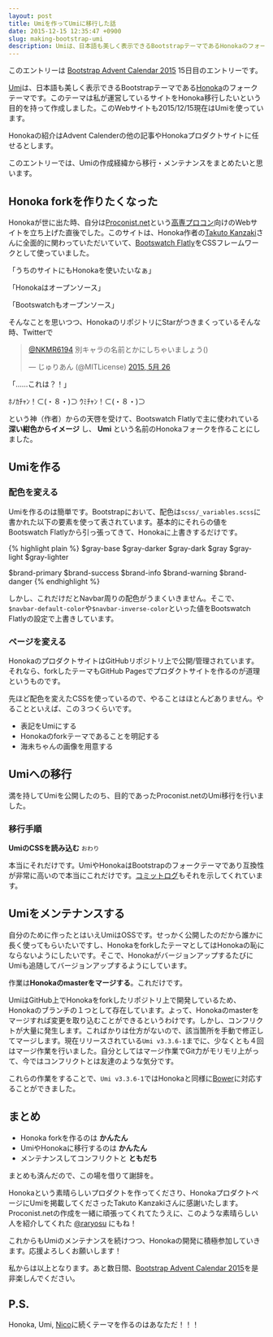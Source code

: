 ```yaml
---
layout: post
title: Umiを作ってUmiに移行した話
date: 2015-12-15 12:35:47 +0900
slug: making-bootstrap-umi
description: Umiは、日本語も美しく表示できるBootstrapテーマであるHonokaのフォークテーマです。このテーマは私が運営しているサイトをHonoka移行したいという目的を持って作成しました。このWebサイトも2015/12/15現在はUmiを使っています。
---
```

このエントリーは [Bootstrap Advent Calendar 2015](http://qiita.com/advent-calendar/2015/bootstrap) 15日目のエントリーです。

[Umi](https://ysakasin.github.io/Umi/)は、日本語も美しく表示できるBootstrapテーマである[Honoka](http://honokak.osaka/)のフォークテーマです。このテーマは私が運営しているサイトをHonoka移行したいという目的を持って作成しました。このWebサイトも2015/12/15現在はUmiを使っています。

Honokaの紹介はAdvent Calenderの他の記事やHonokaプロダクトサイトに任せるとします。

このエントリーでは、Umiの作成経緯から移行・メンテナンスをまとめたいと思います。


## Honoka forkを作りたくなった

Honokaが世に出た時、自分は[Proconist.net](https://proconist.net)という[高専プロコン](http://www.procon.gr.jp/)向けのWebサイトを立ち上げた直後でした。このサイトは、Honoka作者の[Takuto Kanzaki](http://windyakin.net/)さんに全面的に関わっていただいていて、[Bootswatch Flatly](http://bootswatch.com/)をCSSフレームワークとして使っていました。

「うちのサイトにもHonokaを使いたいなぁ」

「Honokaはオープンソース」

「Bootswatchもオープンソース」

そんなことを思いつつ、HonokaのリポジトリにStarがつきまくっているそんな時、Twitterで

<blockquote class="twitter-tweet" lang="ja"><p lang="ja" dir="ltr"><a href="https://twitter.com/NKMR6194">@NKMR6194</a> 別キャラの名前とかにしちゃいましょう()</p>&mdash; じゅりあん (@MITLicense) <a href="https://twitter.com/MITLicense/status/603057452804755458">2015, 5月 26</a></blockquote>
<script async src="//platform.twitter.com/widgets.js" charset="utf-8"></script>

「……これは？！」

ﾎﾉｶﾁｬﾝ！⊂(・８・)⊃
ｳﾐﾁｬﾝ！⊂(・８・)⊃

という神（作者）からの天啓を受けて、Bootswatch Flatlyで主に使われている **深い紺色からイメージ** し、 **Umi** という名前のHonokaフォークを作ることにしました。


## Umiを作る

### 配色を変える

Umiを作るのは簡単です。Bootstrapにおいて、配色は`scss/_variables.scss`に書かれた以下の要素を使って表されています。基本的にそれらの値をBootswatch Flatlyから引っ張ってきて、Honokaに上書きするだけです。

{% highlight plain %}
$gray-base
$gray-darker
$gray-dark
$gray
$gray-light
$gray-lighter

$brand-primary
$brand-success
$brand-info
$brand-warning
$brand-danger
{% endhighlight %}

しかし、これだけだとNavbar周りの配色がうまくいきません。そこで、`$navbar-default-color`や`$navbar-inverse-color`といった値をBootswatch Flatlyの設定で上書きしています。

### ページを変える

HonokaのプロダクトサイトはGitHubリポジトリ上で公開/管理されています。それなら、forkしたテーマもGitHub Pagesでプロダクトサイトを作るのが道理というものです。

先ほど配色を変えたCSSを使っているので、やることはほとんどありません。やることといえば、この３つくらいです。

* 表記をUmiにする
* Honokaのforkテーマであることを明記する
* 海未ちゃんの画像を用意する


## Umiへの移行

満を持してUmiを公開したのち、目的であったProconist.netのUmi移行を行いました。

### 移行手順

**UmiのCSSを読み込む** <small>おわり</small>

本当にそれだけです。UmiやHonokaはBootstrapのフォークテーマであり互換性が非常に高いので本当にこれだけです。[コミットログ](https://github.com/ysakasin/proconist.net/commit/3616120019c70aa6c5331ccb8512d1a0db219c68)もそれを示してくれています。


## Umiをメンテナンスする

自分のために作ったとはいえUmiはOSSです。せっかく公開したのだから誰かに長く使ってもらいたいですし、HonokaをforkしたテーマとしてはHonokaの恥にならないようにしたいです。そこで、HonokaがバージョンアップするたびにUmiも追随してバージョンアップするようにしています。

作業は**Honokaのmasterをマージする**。これだけです。

UmiはGitHub上でHonokaをforkしたリポジトリ上で開発しているため、Honokaのブランチの１つとして存在しています。よって、Honokaのmasterをマージすれば変更を取り込むことができるというわけです。しかし、コンフリクトが大量に発生します。こればかりは仕方がないので、該当箇所を手動で修正してマージします。現在リリースされている`Umi v3.3.6-1`までに、少なくとも４回はマージ作業を行いました。自分としてはマージ作業でGit力がモリモリ上がって、今ではコンフリクトとは友達のような気分です。

これらの作業をすることで、`Umi v3.3.6-1`ではHonokaと同様に[Bower](http://bower.io/)に対応することができました。


## まとめ

* Honoka forkを作るのは **かんたん**
* UmiやHonokaに移行するのは **かんたん**
* メンテナンスしてコンフリクトと **ともだち**

まとめも済んだので、この場を借りて謝辞を。

Honokaという素晴らしいプロダクトを作ってくださり、HonokaプロダクトページにUmiを掲載してくださったTakuto Kanzakiさんに感謝いたします。Proconist.netの作成を一緒に頑張ってくれてたうえに、このような素晴らしい人を紹介してくれた [@raryosu](https://twitter.com/raryosu) にもね！

これからもUmiのメンテナンスを続けつつ、Honokaの開発に積極参加していきます。応援よろしくお願いします！

私からは以上となります。あと数日間、[Bootstrap Advent Calendar 2015](http://qiita.com/advent-calendar/2015/bootstrap)を是非楽しんでください。

## P.S.

Honoka, Umi, [Nico](http://kubosho.github.io/Nico/)に続くテーマを作るのはあなただ！！！
